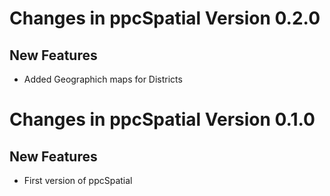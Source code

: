 # Changes in ppcSpatial Version 0.2.0
## New Features 

* Added Geographich maps for Districts

# Changes in ppcSpatial Version 0.1.0
## New Features 

* First version of ppcSpatial
